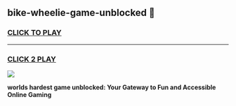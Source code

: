 
## bike-wheelie-game-unblocked 👋
<h3>
<a href="https://premium.freeplayer.one?title=bike-wheelie-game-unblocked&ref=14F">CLICK TO PLAY</a></h3>
<hr>

<h3>
<a href="https://premium.freeplayer.one?title=bike-wheelie-game-unblocked&ref=14F">CLICK 2 PLAY</a>
  
</h3>

<a href="https://premium.freeplayer.one?title=bike-wheelie-game-unblocked&ref=12F/"><img src="https://clearcache.store/games.png"></a>


**worlds hardest game unblocked: Your Gateway to Fun and Accessible Online Gaming**
